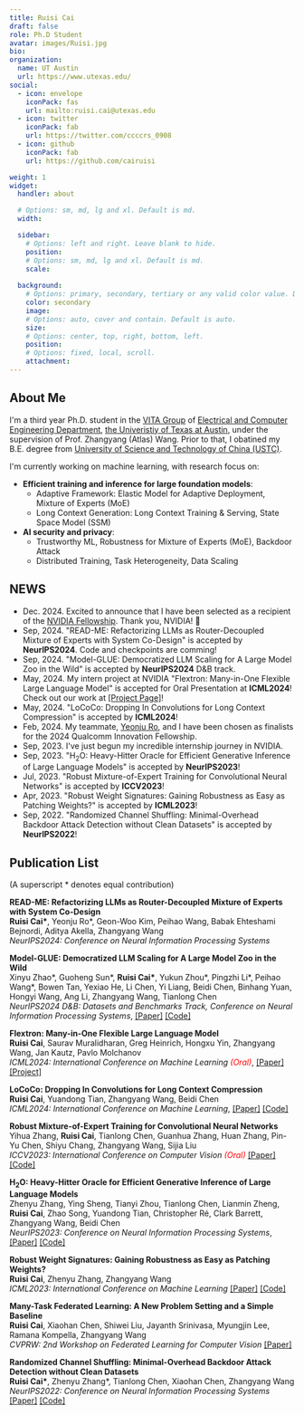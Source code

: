 ```yaml
---
title: Ruisi Cai
draft: false
role: Ph.D Student
avatar: images/Ruisi.jpg
bio: 
organization:
  name: UT Austin
  url: https://www.utexas.edu/
social:
  - icon: envelope
    iconPack: fas
    url: mailto:ruisi.cai@utexas.edu
  - icon: twitter
    iconPack: fab
    url: https://twitter.com/ccccrs_0908
  - icon: github
    iconPack: fab
    url: https://github.com/cairuisi

weight: 1
widget:
  handler: about

  # Options: sm, md, lg and xl. Default is md.
  width:

  sidebar:
    # Options: left and right. Leave blank to hide.
    position:
    # Options: sm, md, lg and xl. Default is md.
    scale:
  
  background:
    # Options: primary, secondary, tertiary or any valid color value. Default is primary.
    color: secondary
    image:
    # Options: auto, cover and contain. Default is auto.
    size:
    # Options: center, top, right, bottom, left.
    position:
    # Options: fixed, local, scroll.
    attachment: 
---
```


## About Me

I'm a third year Ph.D. student in the [VITA Group](https://vita-group.github.io/) of [Electrical and Computer Engineering Department](https://www.ece.utexas.edu/), [the Univeristiy of Texas at Austin](https://www.utexas.edu/), under the supervision of Prof. Zhangyang (Atlas) Wang. Prior to that, I obatined my B.E. degree from [University of Science and Technology of China (USTC)](http://en.ustc.edu.cn/).

I'm currently working on machine learning, with research focus on: 
* **Efficient training and inference for large foundation models**: 
  - Adaptive Framework: Elastic Model for Adaptive Deployment, Mixture of Experts (MoE)
  - Long Context Generation: Long Context Training \& Serving, State Space Model (SSM)
* **AI security and privacy**: 
  - Trustworthy ML, Robustness for Mixture of Experts (MoE), Backdoor Attack
  - Distributed Training, Task Heterogeneity, Data Scaling

## NEWS
* Dec. 2024. Excited to announce that I have been selected as a recipient of the [NVIDIA Fellowship](https://blogs.nvidia.com/blog/graduate-fellowship-recipients-2025-2026/). Thank you, NVIDIA! 💚
* Sep, 2024. "READ-ME: Refactorizing LLMs as Router-Decoupled Mixture of Experts with System Co-Design" is accepted by  **NeurIPS2024**. Code and checkpoints are comming!
* Sep, 2024. "Model-GLUE: Democratized LLM Scaling for A Large Model Zoo in the Wild" is accepted by  **NeurIPS2024** D&B track.
* May, 2024. My intern project at NVIDIA "Flextron: Many-in-One Flexible Large Language Model" is accepted for Oral Presentation at **ICML2024**! Check out our work at [\[Project Page\]](https://cairuisi.github.io/Flextron/)!
* May, 2024. "LoCoCo: Dropping In Convolutions for Long Context Compression" is accepted by **ICML2024**!
* Feb, 2024. My teammate, [Yeonju Ro](https://sites.google.com/view/hey-yeonju), and I have been chosen as finalists for the 2024 Qualcomm Innovation Fellowship.
* Sep, 2023. I've just begun my incredible internship journey in NVIDIA.
* Sep, 2023. "$\mathrm{H_2O}$: Heavy-Hitter Oracle for Efficient Generative Inference of Large Language Models" is accepted by **NeurIPS2023**!
* Jul, 2023. "Robust Mixture-of-Expert Training for Convolutional Neural Networks" is accepted by **ICCV2023**!
* Apr, 2023. "Robust Weight Signatures: Gaining Robustness as Easy as Patching Weights?" is accepted by **ICML2023**!
* Sep, 2022. "Randomized Channel Shuffling: Minimal-Overhead Backdoor Attack Detection without Clean Datasets" is accepted by **NeurIPS2022**!

## Publication List
(A superscript * denotes equal contribution)

**READ-ME: Refactorizing LLMs as Router-Decoupled Mixture of Experts with System Co-Design**    
**Ruisi Cai\***, Yeonju Ro\*, Geon-Woo Kim, Peihao Wang, Babak Ehteshami Bejnordi, Aditya Akella, Zhangyang Wang  
*NeurIPS2024: Conference on Neural Information Processing Systems*

**Model-GLUE: Democratized LLM Scaling for A Large Model Zoo in the Wild**   
Xinyu Zhao\*, Guoheng Sun\*, **Ruisi Cai\***, Yukun Zhou\*, Pingzhi Li\*, Peihao Wang\*, Bowen Tan, Yexiao He, Li Chen, Yi Liang, Beidi Chen, Binhang Yuan, Hongyi Wang, Ang Li, Zhangyang Wang, Tianlong Chen  
*NeurIPS2024 D&B: Datasets and Benchmarks Track, Conference on Neural Information Processing Systems*, [\[Paper\]](https://arxiv.org/pdf/2410.05357) [\[Code\]](https://github.com/Model-GLUE/Model-GLUE)   

**Flextron: Many-in-One Flexible Large Language Model**  
**Ruisi Cai**, Saurav Muralidharan, Greg Heinrich, Hongxu Yin, Zhangyang Wang, Jan Kautz, Pavlo Molchanov  
*ICML2024: International Conference on Machine Learning <span style="color:red">(Oral)</span>*, [\[Paper\]](https://arxiv.org/pdf/2406.10260) [\[Project\]](https://cairuisi.github.io/Flextron/)

**LoCoCo: Dropping In Convolutions for Long Context Compression**  
**Ruisi Cai**, Yuandong Tian, Zhangyang Wang, Beidi Chen  
*ICML2024: International Conference on Machine Learning*, [\[Paper\]](https://arxiv.org/abs/2406.05317) [\[Code\]](https://github.com/VITA-Group/LoCoCo)

**Robust Mixture-of-Expert Training for Convolutional Neural Networks**  
Yihua Zhang, **Ruisi Cai**, Tianlong Chen, Guanhua Zhang, Huan Zhang, Pin-Yu Chen, Shiyu Chang, Zhangyang Wang, Sijia Liu  
*ICCV2023: International Conference on Computer Vision <span style="color:red">(Oral)</span>* [\[Paper\]](https://openaccess.thecvf.com/content/ICCV2023/papers/Zhang_Robust_Mixture-of-Expert_Training_for_Convolutional_Neural_Networks_ICCV_2023_paper.pdf) [\[Code\]](https://github.com/optml-group/robust-moe-cnn)

**$\mathrm{H_2O}$: Heavy-Hitter Oracle for Efficient Generative Inference of Large Language Models**   
Zhenyu Zhang, Ying Sheng, Tianyi Zhou, Tianlong Chen, Lianmin Zheng, **Ruisi Cai**, Zhao Song, Yuandong Tian, Christopher Ré, Clark Barrett, Zhangyang Wang, Beidi Chen  
*NeurIPS2023: Conference on Neural Information Processing Systems*, [\[Paper\]](https://arxiv.org/pdf/2306.14048.pdf) [\[Code\]](https://github.com/FMInference/H2O)

**Robust Weight Signatures: Gaining Robustness as Easy as Patching Weights?**  
**Ruisi Cai**, Zhenyu Zhang, Zhangyang Wang  
*ICML2023: International Conference on Machine Learning* [\[Paper\]](https://arxiv.org/pdf/2302.12480) [\[Code\]](https://github.com/VITA-Group/Robust_Weight_Signatures)

**Many-Task Federated Learning: A New Problem Setting and a Simple Baseline**  
**Ruisi Cai**, Xiaohan Chen, Shiwei Liu, Jayanth Srinivasa, Myungjin Lee, Ramana Kompella, Zhangyang Wang  
*CVPRW: 2nd Workshop on Federated Learning for Computer Vision* [\[Paper\]](https://openaccess.thecvf.com/content/CVPR2023W/FedVision/papers/Cai_Many-Task_Federated_Learning_A_New_Problem_Setting_and_a_Simple_CVPRW_2023_paper.pdf)

**Randomized Channel Shuffling: Minimal-Overhead Backdoor Attack Detection without Clean Datasets**  
**Ruisi Cai\***, Zhenyu Zhang\*, Tianlong Chen, Xiaohan Chen, Zhangyang Wang  
*NeurIPS2022: Conference on Neural Information Processing Systems* [\[Paper\]](https://proceedings.neurips.cc/paper_files/paper/2022/file/db1d5c63576587fc1d40d33a75190c71-Paper-Conference.pdf) [\[Code\]](https://github.com/VITA-Group/Random-Shuffling-BackdoorDetect)
